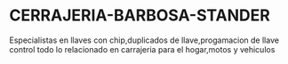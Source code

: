 # CERRAJERIA-BARBOSA-STANDER
Especialistas en llaves con chip,duplicados de llave,progamacion de llave control 
todo lo relacionado en carrajeria para el hogar,motos y vehiculos 
